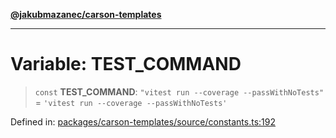 [**@jakubmazanec/carson-templates**](../README.md)

---

# Variable: TEST_COMMAND

> `const` **TEST_COMMAND**: `"vitest run --coverage --passWithNoTests"` =
> `'vitest run --coverage --passWithNoTests'`

Defined in:
[packages/carson-templates/source/constants.ts:192](https://github.com/jakubmazanec/tools/blob/b70ba93afff7f67760159378262d2c0b19cfed9e/packages/carson-templates/source/constants.ts#L192)
